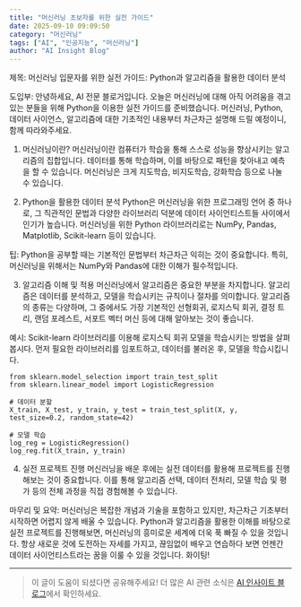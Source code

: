 ```yaml
---
title: "머신러닝 초보자를 위한 실전 가이드"
date: 2025-09-10 09:09:50
category: "머신러닝"
tags: ["AI", "인공지능", "머신러닝"]
author: "AI Insight Blog"
---
```


제목: 머신러닝 입문자를 위한 실전 가이드: Python과 알고리즘을 활용한 데이터 분석 

도입부: 
안녕하세요, AI 전문 블로거입니다. 오늘은 머신러닝에 대해 아직 어려움을 겪고 있는 분들을 위해 Python을 이용한 실전 가이드를 준비했습니다. 머신러닝, Python, 데이터 사이언스, 알고리즘에 대한 기초적인 내용부터 차근차근 설명해 드릴 예정이니, 함께 따라와주세요.

1. 머신러닝이란?
머신러닝이란 컴퓨터가 학습을 통해 스스로 성능을 향상시키는 알고리즘의 집합입니다. 데이터를 통해 학습하며, 이를 바탕으로 패턴을 찾아내고 예측을 할 수 있습니다. 머신러닝은 크게 지도학습, 비지도학습, 강화학습 등으로 나눌 수 있습니다.

2. Python을 활용한 데이터 분석
Python은 머신러닝을 위한 프로그래밍 언어 중 하나로, 그 직관적인 문법과 다양한 라이브러리 덕분에 데이터 사이언티스트들 사이에서 인기가 높습니다. 머신러닝을 위한 Python 라이브러리로는 NumPy, Pandas, Matplotlib, Scikit-learn 등이 있습니다.

팁: Python을 공부할 때는 기본적인 문법부터 차근차근 익히는 것이 중요합니다. 특히, 머신러닝을 위해서는 NumPy와 Pandas에 대한 이해가 필수적입니다.

3. 알고리즘 이해 및 적용
머신러닝에서 알고리즘은 중요한 부분을 차지합니다. 알고리즘은 데이터를 분석하고, 모델을 학습시키는 규칙이나 절차를 의미합니다. 알고리즘의 종류는 다양하며, 그 중에서도 가장 기본적인 선형회귀, 로지스틱 회귀, 결정 트리, 랜덤 포레스트, 서포트 벡터 머신 등에 대해 알아보는 것이 좋습니다.

예시: Scikit-learn 라이브러리를 이용해 로지스틱 회귀 모델을 학습시키는 방법을 살펴봅시다. 먼저 필요한 라이브러리를 임포트하고, 데이터를 불러온 후, 모델을 학습시킵니다. 

```
from sklearn.model_selection import train_test_split
from sklearn.linear_model import LogisticRegression

# 데이터 분할
X_train, X_test, y_train, y_test = train_test_split(X, y, test_size=0.2, random_state=42)

# 모델 학습
log_reg = LogisticRegression()
log_reg.fit(X_train, y_train)
```

4. 실전 프로젝트 진행
머신러닝을 배운 후에는 실전 데이터를 활용해 프로젝트를 진행해보는 것이 중요합니다. 이를 통해 알고리즘 선택, 데이터 전처리, 모델 학습 및 평가 등의 전체 과정을 직접 경험해볼 수 있습니다.

마무리 및 요약:
머신러닝은 복잡한 개념과 기술을 포함하고 있지만, 차근차근 기초부터 시작하면 어렵지 않게 배울 수 있습니다. Python과 알고리즘을 활용한 이해를 바탕으로 실전 프로젝트를 진행해보면, 머신러닝의 흥미로운 세계에 더욱 푹 빠질 수 있을 것입니다. 항상 새로운 것에 도전하는 자세를 가지고, 끊임없이 배우고 연습하다 보면 언젠간 데이터 사이언티스트라는 꿈을 이룰 수 있을 것입니다. 화이팅!

---

> 이 글이 도움이 되셨다면 공유해주세요! 
> 더 많은 AI 관련 소식은 [AI 인사이트 블로그](https://tonyhwang1004.github.io/ai-insight-blog)에서 확인하세요.
